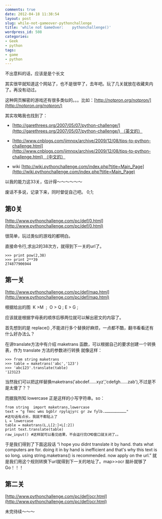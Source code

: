 ```yaml
---
comments: true
date: 2012-04-18 11:38:54
layout: post
slug: while-not-gameover-pythonchallenge
title: 'while not GameOver:    pythonchallenge()'
wordpress_id: 508
categories:
- Geek
- python
tags:
- game
- python
---
```


不出意料的话，应该是是个长文



其实很早就知道这个网站了，也不是很早了，去年吧。玩了几关就放在收藏夹内了。再没有动过。

这种网页解密的游戏还有很多类似的。。。比如：[http://notpron.org/notpron/](http://notpron.org/notpron/)

其实攻略我也找到了：



	
  * [http://garethrees.org/2007/05/07/python-challenge/](http://garethrees.org/2007/05/07/python-challenge/) （英文的）

	
  * [http://www.cnblogs.com/jimnox/archive/2009/12/08/tips-to-python-challenge.html](http://www.cnblogs.com/jimnox/archive/2009/12/08/tips-to-python-challenge.html) （中文的）

	
  * wiki [http://wiki.pythonchallenge.com/index.php?title=Main_Page](http://wiki.pythonchallenge.com/index.php?title=Main_Page)


以我的能力这33关，估计得～～～～～～

废话不多说，记录下来，同时督促自己吧。
0;1;





## 第0关




[http://www.pythonchallenge.com/pc/def/0.html](http://www.pythonchallenge.com/pc/def/0.html)


很简单，玩过类似的游戏的都明白。

直接命令行,求出2的38次方，就得到下一关的url了。

    
    >>> print pow(2,38)
    >>> print 2**39
    274877906944





## 第一关




[http://www.pythonchallenge.com/pc/def/map.html](http://www.pythonchallenge.com/pc/def/map.html)


根据给出的图  K >M  ;  O > Q ; E > G ;

应该就是根据字母表的顺序后移两位就可以解出密文的内容了。

首先想到的是 replace() ,不能进行多个替换好麻烦，一点都不酷，翻书看看还有什么好办法么？

在讲translate方法中有介绍 maketrans 函数，可以根据自己的要求创建一个转换表，作为 translate 方法的参数进行转换
就像这样：

    
    >>> from string maketrans
    >>> table = maketrans('abc','123')
    >>> 'abc123'.translate(table)
    '123123


当然我们可以把这样替换maketrans('abcdef……xyz','cdefgh……zab'),不过是不是太傻了？？

而据我所知 lowercase 正是这样的小写字符串。so：

    
    from string  import maketrans,lowercase
    text = "g fmnc wms bgblr rpylqjyrc gr zw fylb.…………………………"
    #这句话有点长，我就不都贴上了
    L = lowercase
    table = maketrans(L,L[2:]+L[:2])
    print text.translate(table)
    raw_input() #这样就可以看见结果，不会运行完CMD窗口就关闭了。。


于是我们得到了下面这段话
“i hope you didnt translate it by hand. thats what computers are for. doing it in by hand is
inefficient and that's why this text is so long. using string.maketrans() is recommended. now
apply on the url.”
就是我们用这个规则转换下url就得到下一关的地址了。map>>ocr 脑补就够了
Go！！！


## 第二关




[http://www.pythonchallenge.com/pc/def/ocr.html](http://www.pythonchallenge.com/pc/def/ocr.html)
































未完待续～～～
